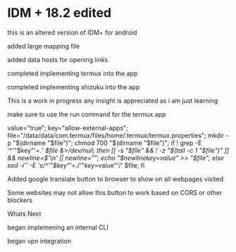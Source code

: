 # IDM + 18.2 edited
this is an altered version of IDM+ for android 

added large mapping file 

added data hosts for opening links

completed implementing termux into the app

completed implementing shizuku into the app

This is a work in progress any insight is appreciated as i am just learning 

make sure to use the run command for the termux app

value="true"; key="allow-external-apps"; file="/data/data/com.termux/files/home/.termux/termux.properties"; mkdir -p "$(dirname "$file")"; chmod 700 "$(dirname "$file")"; if ! grep -E '^'"$key"'=.*' $file &>/dev/null; then [[ -s "$file" && ! -z "$(tail -c 1 "$file")" ]] && newline=$'\n' || newline=""; echo "$newline$key=$value" >> "$file"; else sed -i'' -E 's/^'"$key"'=.*/'"$key=$value"'/' $file; fi

Added google translate button to browser to show on all webpages visited

Some websites may not allow this button to work based on CORS or other blockers

Whats Next

began implemening an internal CLI 

began vpn integration


